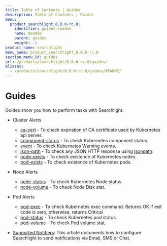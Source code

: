 ```yaml
---
title: Table of Contents | Guides
description: Table of Contents | Guides
menu:
  product_searchlight_8.0.0-rc.0:
    identifier: guides-readme
    name: Readme
    parent: guides
    weight: -1
product_name: searchlight
menu_name: product_searchlight_8.0.0-rc.0
section_menu_id: guides
url: /products/searchlight/8.0.0-rc.0/guides/
aliases:
  - /products/searchlight/8.0.0-rc.0/guides/README/
---
```

# Guides

Guides show you how to perform tasks with Searchlight.

- Cluster Alerts
  - [ca-cert](/products/searchlight/8.0.0-rc.0/guides/cluster-alerts/ca-cert) - To check expiration of CA certificate used by Kubernetes api server.
  - [component-status](/products/searchlight/8.0.0-rc.0/guides/cluster-alerts/component-status) - To check Kubernetes component status.
  - [event](/products/searchlight/8.0.0-rc.0/guides/cluster-alerts/event) - To check Kubernetes Warning events.
  - [json-path](/products/searchlight/8.0.0-rc.0/guides/cluster-alerts/json-path) - To check any JSON HTTP response using [jsonpath](https://kubernetes.io/docs/reference/kubectl/jsonpath/).
  - [node-exists](/products/searchlight/8.0.0-rc.0/guides/cluster-alerts/node-exists) - To check existence of Kubernetes nodes.
  - [pod-exists](/products/searchlight/8.0.0-rc.0/guides/cluster-alerts/pod-exists) - To check existence of Kubernetes pods.

- Node Alerts
  - [node-status](/products/searchlight/8.0.0-rc.0/guides/node-alerts/node-status) - To check Kubernetes Node status.
  - [node-volume](/products/searchlight/8.0.0-rc.0/guides/node-alerts/node-volume) - To check Node Disk stat.

- Pod Alerts
  - [pod-exec](/products/searchlight/8.0.0-rc.0/guides/pod-alerts/pod-exec) - To check Kubernetes exec command. Returns OK if exit code is zero, otherwise, returns Critical
  - [pod-status](/products/searchlight/8.0.0-rc.0/guides/pod-alerts/pod-status) - To check Kubernetes pod status.
  - [pod-volume](/products/searchlight/8.0.0-rc.0/guides/pod-alerts/pod-volume) - To check Pod volume stat.

- [Supported Notifiers](/products/searchlight/8.0.0-rc.0/guides/notifiers): This article documents how to configure Searchlight to send notifications via Email, SMS or Chat.
